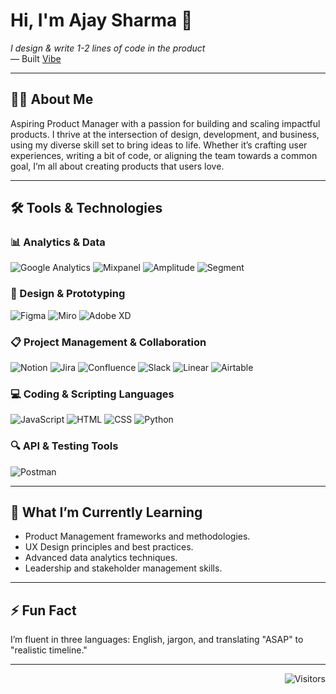 # Hi, I'm Ajay Sharma 👋

_I design & write 1-2 lines of code in the product_  
— Built [Vibe](https://getvibe.in/)

---

## 🧑‍💻 About Me

Aspiring Product Manager with a passion for building and scaling impactful products. I thrive at the intersection of design, development, and business, using my diverse skill set to bring ideas to life. Whether it’s crafting user experiences, writing a bit of code, or aligning the team towards a common goal, I’m all about creating products that users love.

---

## 🛠️ Tools & Technologies

### 📊 Analytics & Data

<p align="left">
  <img src="https://img.shields.io/badge/Google%20Analytics-%23E37400.svg?style=for-the-badge&logo=google%20analytics&logoColor=white" alt="Google Analytics"/>
  <img src="https://img.shields.io/badge/Mixpanel-%234B4BFF.svg?style=for-the-badge&logo=mixpanel&logoColor=white" alt="Mixpanel"/>
  <img src="https://img.shields.io/badge/Amplitude-%237C45C5.svg?style=for-the-badge&logo=amplitude&logoColor=white" alt="Amplitude"/>
  <img src="https://img.shields.io/badge/Segment-%230061FF.svg?style=for-the-badge&logo=segment&logoColor=white" alt="Segment"/>
</p>

### 🎨 Design & Prototyping

<p align="left">
  <img src="https://img.shields.io/badge/Figma-%23F24E1E.svg?style=for-the-badge&logo=figma&logoColor=white" alt="Figma"/>
  <img src="https://img.shields.io/badge/Miro-%23000000.svg?style=for-the-badge&logo=miro&logoColor=white" alt="Miro"/>
  <img src="https://img.shields.io/badge/Adobe%20XD-%23FF61F6.svg?style=for-the-badge&logo=adobexd&logoColor=white" alt="Adobe XD"/>
</p>

### 📋 Project Management & Collaboration

<p align="left">
  <img src="https://img.shields.io/badge/Notion-%23000000.svg?style=for-the-badge&logo=notion&logoColor=white" alt="Notion"/>
  <img src="https://img.shields.io/badge/Jira-%230052CC.svg?style=for-the-badge&logo=jira&logoColor=white" alt="Jira"/>
  <img src="https://img.shields.io/badge/Confluence-%23266CD3.svg?style=for-the-badge&logo=confluence&logoColor=white" alt="Confluence"/>
  <img src="https://img.shields.io/badge/Slack-%234A154B.svg?style=for-the-badge&logo=slack&logoColor=white" alt="Slack"/>
  <img src="https://img.shields.io/badge/Linear-%237B37FB.svg?style=for-the-badge&logo=linear&logoColor=white" alt="Linear"/>
  <img src="https://img.shields.io/badge/Airtable-%23E97627.svg?style=for-the-badge&logo=airtable&logoColor=white" alt="Airtable"/>
</p>

### 💻 Coding & Scripting Languages

<p align="left">
  <img src="https://img.shields.io/badge/JavaScript-%23F7DF1E.svg?style=for-the-badge&logo=javascript&logoColor=black" alt="JavaScript"/>
  <img src="https://img.shields.io/badge/HTML-%23E34F26.svg?style=for-the-badge&logo=html5&logoColor=white" alt="HTML"/>
  <img src="https://img.shields.io/badge/CSS-%231572B6.svg?style=for-the-badge&logo=css3&logoColor=white" alt="CSS"/>
  <img src="https://img.shields.io/badge/Python-%233776AB.svg?style=for-the-badge&logo=python&logoColor=white" alt="Python"/>
</p>

### 🔍 API & Testing Tools

<p align="left">
  <img src="https://img.shields.io/badge/Postman-%23FF6C37.svg?style=for-the-badge&logo=postman&logoColor=white" alt="Postman"/>
</p>

---

## 🌱 What I’m Currently Learning

- Product Management frameworks and methodologies.
- UX Design principles and best practices.
- Advanced data analytics techniques.
- Leadership and stakeholder management skills.

---

## ⚡ Fun Fact

I’m fluent in three languages: English, jargon, and translating "ASAP" to "realistic timeline."

---

<p align="right">
  <img src="https://visitor-badge.laobi.icu/badge?page_id=fixing-x.fixing-x" alt="Visitors">
</p>
